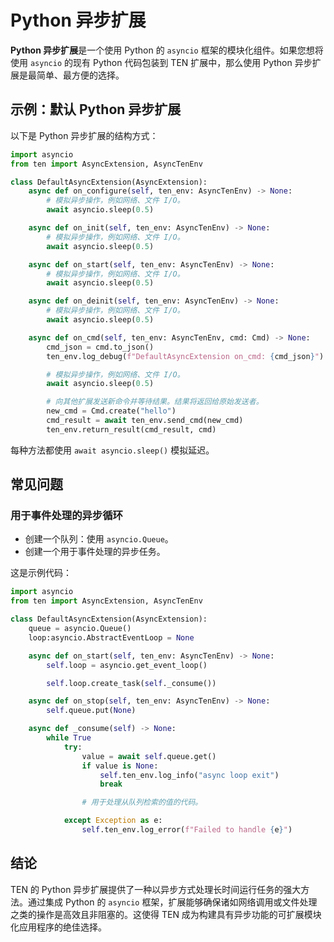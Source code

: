 # Python 异步扩展

**Python 异步扩展**是一个使用 Python 的 `asyncio` 框架的模块化组件。如果您想将使用 `asyncio` 的现有 Python 代码包装到 TEN 扩展中，那么使用 Python 异步扩展是最简单、最方便的选择。

## 示例：默认 Python 异步扩展

以下是 Python 异步扩展的结构方式：

```python
import asyncio
from ten import AsyncExtension, AsyncTenEnv

class DefaultAsyncExtension(AsyncExtension):
    async def on_configure(self, ten_env: AsyncTenEnv) -> None:
        # 模拟异步操作，例如网络、文件 I/O。
        await asyncio.sleep(0.5)

    async def on_init(self, ten_env: AsyncTenEnv) -> None:
        # 模拟异步操作，例如网络、文件 I/O。
        await asyncio.sleep(0.5)

    async def on_start(self, ten_env: AsyncTenEnv) -> None:
        # 模拟异步操作，例如网络、文件 I/O。
        await asyncio.sleep(0.5)

    async def on_deinit(self, ten_env: AsyncTenEnv) -> None:
        # 模拟异步操作，例如网络、文件 I/O。
        await asyncio.sleep(0.5)

    async def on_cmd(self, ten_env: AsyncTenEnv, cmd: Cmd) -> None:
        cmd_json = cmd.to_json()
        ten_env.log_debug(f"DefaultAsyncExtension on_cmd: {cmd_json}")

        # 模拟异步操作，例如网络、文件 I/O。
        await asyncio.sleep(0.5)

        # 向其他扩展发送新命令并等待结果。结果将返回给原始发送者。
        new_cmd = Cmd.create("hello")
        cmd_result = await ten_env.send_cmd(new_cmd)
        ten_env.return_result(cmd_result, cmd)
```

每种方法都使用 `await asyncio.sleep()` 模拟延迟。

## 常见问题

### 用于事件处理的异步循环

- 创建一个队列：使用 `asyncio.Queue`。
- 创建一个用于事件处理的异步任务。

这是示例代码：

```python
import asyncio
from ten import AsyncExtension, AsyncTenEnv

class DefaultAsyncExtension(AsyncExtension):
    queue = asyncio.Queue()
    loop:asyncio.AbstractEventLoop = None

    async def on_start(self, ten_env: AsyncTenEnv) -> None:
        self.loop = asyncio.get_event_loop()

        self.loop.create_task(self._consume())

    async def on_stop(self, ten_env: AsyncTenEnv) -> None:
        self.queue.put(None)

    async def _consume(self) -> None:
        while True
            try:
                value = await self.queue.get()
                if value is None:
                    self.ten_env.log_info("async loop exit")
                    break

                # 用于处理从队列检索的值的代码。

            except Exception as e:
                self.ten_env.log_error(f"Failed to handle {e}")
```

## 结论

TEN 的 Python 异步扩展提供了一种以异步方式处理长时间运行任务的强大方法。通过集成 Python 的 `asyncio` 框架，扩展能够确保诸如网络调用或文件处理之类的操作是高效且非阻塞的。这使得 TEN 成为构建具有异步功能的可扩展模块化应用程序的绝佳选择。
